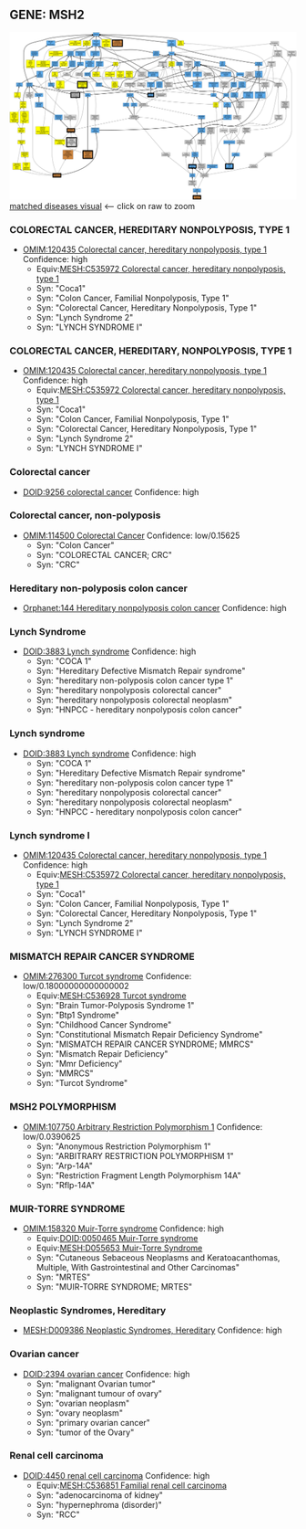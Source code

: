 
## GENE: MSH2

![image](MSH2.png)
[matched diseases visual](MSH2.png)  <-- click on raw to zoom


### COLORECTAL CANCER, HEREDITARY NONPOLYPOSIS, TYPE 1
 * [OMIM:120435 Colorectal cancer, hereditary nonpolyposis, type 1](http://beta.monarchinitiative.org/disease/OMIM:120435) Confidence: high
    * Equiv:[MESH:C535972 Colorectal cancer, hereditary nonpolyposis, type 1](http://beta.monarchinitiative.org/disease/MESH:C535972)
    * Syn: "Coca1"
    * Syn: "Colon Cancer, Familial Nonpolyposis, Type 1"
    * Syn: "Colorectal Cancer, Hereditary Nonpolyposis, Type 1"
    * Syn: "Lynch Syndrome 2"
    * Syn: "LYNCH SYNDROME I"

### COLORECTAL CANCER, HEREDITARY, NONPOLYPOSIS, TYPE 1
 * [OMIM:120435 Colorectal cancer, hereditary nonpolyposis, type 1](http://beta.monarchinitiative.org/disease/OMIM:120435) Confidence: high
    * Equiv:[MESH:C535972 Colorectal cancer, hereditary nonpolyposis, type 1](http://beta.monarchinitiative.org/disease/MESH:C535972)
    * Syn: "Coca1"
    * Syn: "Colon Cancer, Familial Nonpolyposis, Type 1"
    * Syn: "Colorectal Cancer, Hereditary Nonpolyposis, Type 1"
    * Syn: "Lynch Syndrome 2"
    * Syn: "LYNCH SYNDROME I"

### Colorectal cancer
 * [DOID:9256 colorectal cancer](http://beta.monarchinitiative.org/disease/DOID:9256) Confidence: high

### Colorectal cancer, non-polyposis
 * [OMIM:114500 Colorectal Cancer](http://beta.monarchinitiative.org/disease/OMIM:114500) Confidence: low/0.15625
    * Syn: "Colon Cancer"
    * Syn: "COLORECTAL CANCER; CRC"
    * Syn: "CRC"

### Hereditary non-polyposis colon cancer
 * [Orphanet:144 Hereditary nonpolyposis colon cancer](http://beta.monarchinitiative.org/disease/Orphanet:144) Confidence: high

### Lynch Syndrome
 * [DOID:3883 Lynch syndrome](http://beta.monarchinitiative.org/disease/DOID:3883) Confidence: high
    * Syn: "COCA 1"
    * Syn: "Hereditary Defective Mismatch Repair syndrome"
    * Syn: "hereditary non-polyposis colon cancer type 1"
    * Syn: "hereditary nonpolyposis colorectal cancer"
    * Syn: "hereditary nonpolyposis colorectal neoplasm"
    * Syn: "HNPCC - hereditary nonpolyposis colon cancer"

### Lynch syndrome
 * [DOID:3883 Lynch syndrome](http://beta.monarchinitiative.org/disease/DOID:3883) Confidence: high
    * Syn: "COCA 1"
    * Syn: "Hereditary Defective Mismatch Repair syndrome"
    * Syn: "hereditary non-polyposis colon cancer type 1"
    * Syn: "hereditary nonpolyposis colorectal cancer"
    * Syn: "hereditary nonpolyposis colorectal neoplasm"
    * Syn: "HNPCC - hereditary nonpolyposis colon cancer"

### Lynch syndrome I
 * [OMIM:120435 Colorectal cancer, hereditary nonpolyposis, type 1](http://beta.monarchinitiative.org/disease/OMIM:120435) Confidence: high
    * Equiv:[MESH:C535972 Colorectal cancer, hereditary nonpolyposis, type 1](http://beta.monarchinitiative.org/disease/MESH:C535972)
    * Syn: "Coca1"
    * Syn: "Colon Cancer, Familial Nonpolyposis, Type 1"
    * Syn: "Colorectal Cancer, Hereditary Nonpolyposis, Type 1"
    * Syn: "Lynch Syndrome 2"
    * Syn: "LYNCH SYNDROME I"

### MISMATCH REPAIR CANCER SYNDROME
 * [OMIM:276300 Turcot syndrome](http://beta.monarchinitiative.org/disease/OMIM:276300) Confidence: low/0.18000000000000002
    * Equiv:[MESH:C536928 Turcot syndrome](http://beta.monarchinitiative.org/disease/MESH:C536928)
    * Syn: "Brain Tumor-Polyposis Syndrome 1"
    * Syn: "Btp1 Syndrome"
    * Syn: "Childhood Cancer Syndrome"
    * Syn: "Constitutional Mismatch Repair Deficiency Syndrome"
    * Syn: "MISMATCH REPAIR CANCER SYNDROME; MMRCS"
    * Syn: "Mismatch Repair Deficiency"
    * Syn: "Mmr Deficiency"
    * Syn: "MMRCS"
    * Syn: "Turcot Syndrome"

### MSH2 POLYMORPHISM
 * [OMIM:107750 Arbitrary Restriction Polymorphism 1](http://beta.monarchinitiative.org/disease/OMIM:107750) Confidence: low/0.0390625
    * Syn: "Anonymous Restriction Polymorphism 1"
    * Syn: "ARBITRARY RESTRICTION POLYMORPHISM 1"
    * Syn: "Arp-14A"
    * Syn: "Restriction Fragment Length Polymorphism 14A"
    * Syn: "Rflp-14A"

### MUIR-TORRE SYNDROME
 * [OMIM:158320 Muir-Torre syndrome](http://beta.monarchinitiative.org/disease/OMIM:158320) Confidence: high
    * Equiv:[DOID:0050465 Muir-Torre syndrome](http://beta.monarchinitiative.org/disease/DOID:0050465)
    * Equiv:[MESH:D055653 Muir-Torre Syndrome](http://beta.monarchinitiative.org/disease/MESH:D055653)
    * Syn: "Cutaneous Sebaceous Neoplasms and Keratoacanthomas, Multiple, With Gastrointestinal and Other Carcinomas"
    * Syn: "MRTES"
    * Syn: "MUIR-TORRE SYNDROME; MRTES"

### Neoplastic Syndromes, Hereditary
 * [MESH:D009386 Neoplastic Syndromes, Hereditary](http://beta.monarchinitiative.org/disease/MESH:D009386) Confidence: high

### Ovarian cancer
 * [DOID:2394 ovarian cancer](http://beta.monarchinitiative.org/disease/DOID:2394) Confidence: high
    * Syn: "malignant Ovarian tumor"
    * Syn: "malignant tumour of ovary"
    * Syn: "ovarian neoplasm"
    * Syn: "ovary neoplasm"
    * Syn: "primary ovarian cancer"
    * Syn: "tumor of the Ovary"

### Renal cell carcinoma
 * [DOID:4450 renal cell carcinoma](http://beta.monarchinitiative.org/disease/DOID:4450) Confidence: high
    * Equiv:[MESH:C536851 Familial renal cell carcinoma](http://beta.monarchinitiative.org/disease/MESH:C536851)
    * Syn: "adenocarcinoma of kidney"
    * Syn: "hypernephroma (disorder)"
    * Syn: "RCC"
